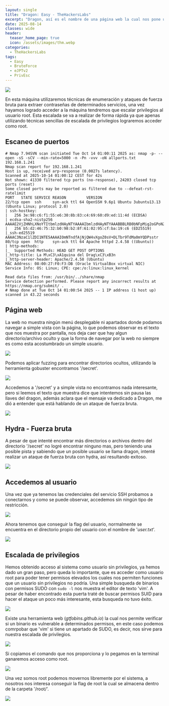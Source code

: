 ```yaml
---
layout: single
title: "Dragon: Easy - TheHackersLabs"
excerpt: "Dragon, así es el nombre de una página web la cual nos pone un simple reto: comprometer su sistema. Ellos mismos saben que han contratado desarrolladores principiantes, por lo que no deberían confiarse, es hora de ponernos manos a la obra y demostrar de que estamos hechos."
date: 2025-08-14
classes: wide
header:
  teaser_home_page: true
  icon: /assets/images/thm.webp
categories:
  - TheHackersLabs
tags:  
  - Easy
  - BruteForce
  - eJPTv2
  - PrivEsc
---
```


![](/assets/images/thm-writeup-colddbox/colddbox_logo.png)

En esta máquina utilizaremos técnicas de enumeración y ataques de fuerza bruta para extraer contraseñas de determinados servicios, una vez hayamos logrado acceder a la máquina tendremos que escalar privilegios al usuario root. Esta escalada se va a realizar de forma rápida ya que apenas utilizando técnicas sencillas de escalada de privilegios lograremos acceder como root.

## Escaneo de puertos

```
# Nmap 7.94SVN scan initiated Tue Oct 14 01:00:11 2025 as: nmap -p- --open -sS -sCV --min-rate=5000 -n -Pn -vvv -oN allports.txt 192.168.1.241
Nmap scan report for 192.168.1.241
Host is up, received arp-response (0.0027s latency).
Scanned at 2025-10-14 01:00:12 CEST for 42s
Not shown: 41330 filtered tcp ports (no-response), 24203 closed tcp ports (reset)
Some closed ports may be reported as filtered due to --defeat-rst-ratelimit
PORT   STATE SERVICE REASON         VERSION
22/tcp open  ssh     syn-ack ttl 64 OpenSSH 9.6p1 Ubuntu 3ubuntu13.13 (Ubuntu Linux; protocol 2.0)
| ssh-hostkey: 
|   256 3e:98:c6:f1:55:e6:30:8b:83:c4:69:60:d9:ed:11:4d (ECDSA)
| ecdsa-sha2-nistp256 AAAAE2VjZHNhLXNoYTItbmlzdHAyNTYAAAAIbmlzdHAyNTYAAABBBLRB0bNFpMig2oGPoN2EWsh1Ximm6bDgZu/Z9O0twiunyN9X/pMOAC2J9gxyQYQwRu7ey4QtLD4qSFx9PMW1mWc=
|   256 b5:d2:46:75:32:b0:98:b2:8f:61:02:95:cf:ba:19:c6 (ED25519)
|_ssh-ed25519 AAAAC3NzaC1lZDI1NTE5AAAAIOmNTndfAjNjQW4vXgoZ0sV+DLTbr9TdMa0mYQDPsstr
80/tcp open  http    syn-ack ttl 64 Apache httpd 2.4.58 ((Ubuntu))
| http-methods: 
|_  Supported Methods: HEAD GET POST OPTIONS
|_http-title: La M\xC3\xA1quina del Drag\xC3\xB3n
|_http-server-header: Apache/2.4.58 (Ubuntu)
MAC Address: 08:00:27:F0:F3:DB (Oracle VirtualBox virtual NIC)
Service Info: OS: Linux; CPE: cpe:/o:linux:linux_kernel

Read data files from: /usr/bin/../share/nmap
Service detection performed. Please report any incorrect results at https://nmap.org/submit/ .
# Nmap done at Tue Oct 14 01:00:54 2025 -- 1 IP address (1 host up) scanned in 43.22 seconds
```

## Página web

La web no muestra ningún menú desplegable ni apartados donde podamos navegar a simple vista con la página, lo que podemos observar es el texto que nos muestra por pantalla, nos deja caer que hay algun directorio/archivo oculto y que la forma de navegar por la web no siempre es como esta acostumbrado un simple usuario.

![](/assets/images/thl-writeup-dragon/1.png)

Podemos aplicar fuzzing para encontrar directorios ocultos, utilizando la herramienta gobuster encontramos '/secret'.

![](/assets/images/thl-writeup-dragon/2.png)

Accedemos a '/secret' y a simple vista no encontramos nada interesante, pero si leemos el texto que muestra dice que intentemos sin pausa las llaves del dragon, además aclara que el mensaje va dedicado a Dragon, me dió a entender que está hablando de un ataque de fuerza bruta.

![](/assets/images/thl-writeup-dragon/3.png)

## Hydra - Fuerza bruta

A pesar de que intenté encontrar más directorios o archivos dentro del directorio '/secret' no logré encontrar ninguno mas, pero teniendo una posible pista y sabiendo que un posible usuario se llama dragon, intenté realizar un ataque de fuerza bruta con hydra, así resultando exitoso.

![](/assets/images/thl-writeup-dragon/4.png)

## Accedemos al usuario

Una vez que ya tenemos las credenciales del servicio SSH probamos a conectarnos y como se puede observar, accedemos sin ningún tipo de restricción.

![](/assets/images/thl-writeup-dragon/5.png)

Ahora tenemos que conseguir la flag del usuario, normalmente se encuentra en el directorio propio del usuario con el nombre de '*user.txt*'.

![](/assets/images/thl-writeup-dragon/6.png)

## Escalada de privilegios

Hemos obtenido acceso al sistema como usuario sin privilegios, ya hemos dado un gran paso, pero queda lo importante, que es acceder como usuario root para poder tener permisos elevados los cuales nos permiten funciones que un usuario sin privilegios no podría. Una simple busqueda de binarios con permisos SUDO con `sudo -l` nos muestra el editor de texto 'vim'. A pesar de haber encontrado esta puerta traté de buscar permisos SUID para hacer el ataque un poco más interesante, esta busqueda no tuvo éxito.

![](/assets/images/thl-writeup-dragon/7.png)

Existe una herramienta web (*gtfobins.github.io*) la cual nos permite verificar si un binario es vulnerable a determinados permisos, en este caso podemos comrpobar que 'vim' si tiene un apartado de SUDO, es decir, nos sirve para nuestra escalada de privilegios.

![](/assets/images/thl-writeup-dragon/8.png)

Si copiamos el comando que nos proporciona y lo pegamos en la terminal ganaremos acceso como root.

![](/assets/images/thl-writeup-dragon/9.png)

Una vez somos root podemos movernos libremente por el sistema, a nosotros nos interesa conseguir la flag de root la cual se almacena dentro de la carpeta '/root/'.

![](/assets/images/thl-writeup-dragon/10.png)
